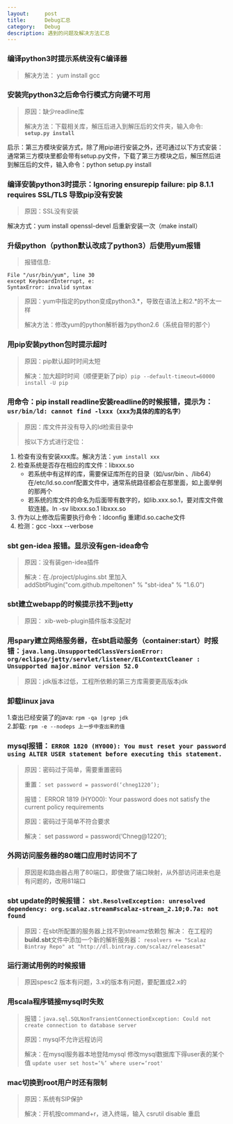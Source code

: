 ```yaml
---
layout:     post
title:      Debug汇总
category:   Debug
description: 遇到的问题及解决方法汇总
---
```


### 编译python3时提示系统没有C编译器
>解决方法： yum install gcc

### 安装完python3之后命令行模式方向键不可用
>原因：缺少readline库
>
>解决方法：下载相关库，解压后进入到解压后的文件夹，输入命令: **```setup.py install```**  
>
启示：第三方模块安装方式，除了用pip进行安装之外，还可通过以下方式安装：通常第三方模块里都会带有setup.py文件，下载了第三方模块之后，解压然后进到解压后的文件，输入命令：python setup.py install

### 编译安装python3时提示：Ignoring ensurepip failure: pip 8.1.1 requires SSL/TLS 导致pip没有安装
>原因：SSL没有安装
>
解决方式：yum install openssl-devel 后重新安装一次（make install）

### 升级python（python默认改成了python3）后使用yum报错
>报错信息:
```
File "/usr/bin/yum", line 30
except KeyboardInterrupt, e:
SyntaxError: invalid syntax
```
>原因：yum中指定的python变成python3.*，导致在语法上和2.*的不太一样
>
>解决方法：修改yum的python解析器为python2.6（系统自带的那个）

### 用pip安装python包时提示超时
>原因：pip默认超时时间太短
>
>解决：加大超时时间（顺便更新了pip）```pip --default-timeout=60000 install -U pip```

### 用命令：pip install readline安装readline的时候报错，提示为：```usr/bin/ld: cannot find -lxxx（xxx为具体的库的名字）```
>原因：库文件并没有导入的ld检索目录中
>
>按以下方式进行定位：
1. 检查有没有安装xxx库。解决方法：```yum install xxx```
2. 检查系统是否存在相应的库文件：libxxx.so
	- 若系统中有这样的库，需要保证库所在的目录（如/usr/bin 、/lib64）在/etc/ld.so.conf配置文件中，通常系统路径都会在那里面，如上面举例的那两个
	- 若系统的库文件的命名为后面带有数字的，如lib.xxx.so.1，要对库文件做软连接。ln -sv libxxx.so.1 libxxx.so
3. 作为以上修改后需要执行命令：ldconfig 重建ld.so.cache文件
4. 检测：gcc -lxxx --verbose

### sbt gen-idea 报错。显示没有gen-idea命令
>原因：没有装gen-idea插件
>
>解决：在./project/plugins.sbt 里加入 addSbtPlugin("com.github.mpeltonen" % "sbt-idea" % "1.6.0")

### sbt建立webapp的时候提示找不到jetty
>原因： xib-web-plugin插件版本没配对

### 用spary建立网络服务器，在sbt启动服务（container:start）时报错：```java.lang.UnsupportedClassVersionError: org/eclipse/jetty/servlet/listener/ELContextCleaner : Unsupported major.minor version 52.0```
>原因：jdk版本过低，工程所依赖的第三方库需要更高版本jdk

### 卸载linux java
> 
1.查出已经安装了的java:  ```rpm -qa |grep jdk```   
2.卸载: ```rpm -e --nodeps 上一步中查出来的值```

### mysql报错： ```ERROR 1820 (HY000): You must reset your password using ALTER USER statement before executing this statement.```
> 原因：密码过于简单，需要重置密码
> 
> 重置： ```set password = password(‘chneg1220’);```
> 
> 报错： ERROR 1819 (HY000): Your password does not satisfy the current policy requirements
> 
> 原因：密码过于简单不符合要求
> 
> 解决： set password = password(‘Chneg@1220’);


### 外网访问服务器的80端口应用时访问不了
> 原因是和路由器占用了80端口，即使做了端口映射，从外部访问进来也是有问题的，改用81端口

### sbt update的时候报错： ```sbt.ResolveException: unresolved dependency: org.scalaz.stream#scalaz-stream_2.10;0.7a: not found```
> 原因：在sbt所配置的服务器上找不到streamz依赖包
> 解决： 在工程的**build.sbt**文件中添加一个新的解析服务器： ```resolvers += "Scalaz Bintray Repo" at "http://dl.bintray.com/scalaz/releasesat"``` 


### 运行测试用例的时候报错
> 原因spesc2 版本有问题，3.x的版本有问题，要配置成2.x的


### 用scala程序链接mysql时失败
> 报错：```java.sql.SQLNonTransientConnectionException: Could not create connection to database server```
> 
> 原因：mysql不允许远程访问
> 
>解决：在mysql服务器本地登陆mysql 修改mysql数据库下得user表的某个值 ```update user set host=‘%’ where user=‘root'```



### mac切换到root用户时还有限制
> 原因：系统有SIP保护
> 
> 解决：开机按command+r，进入终端，输入 csrutil disable  重启



